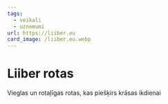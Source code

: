 ```yaml
---
tags:
  - veikali
  - uznemumi
url: https://liiber.eu
card_image: /liiber.eu.webp
---
```


# Liiber rotas

Vieglas un rotaļīgas rotas, kas piešķirs krāsas ikdienai
